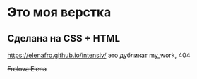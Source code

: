 # Это моя верстка

## Сделана на CSS + HTML

https://elenafro.github.io/intensiv/ это дубликат my_work, 404

~~Frolova Elena~~
